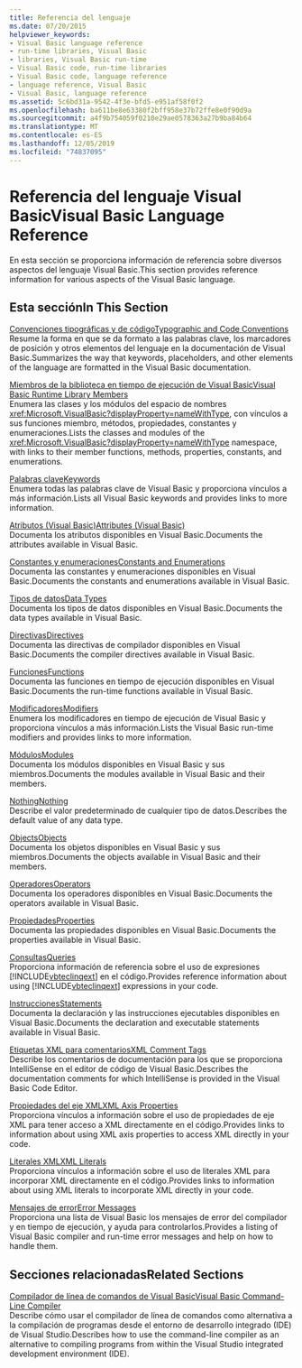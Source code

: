 ```yaml
---
title: Referencia del lenguaje
ms.date: 07/20/2015
helpviewer_keywords:
- Visual Basic language reference
- run-time libraries, Visual Basic
- libraries, Visual Basic run-time
- Visual Basic code, run-time libraries
- Visual Basic code, language reference
- language reference, Visual Basic
- Visual Basic, language reference
ms.assetid: 5c6bd31a-9542-4f3e-bfd5-e951af58f0f2
ms.openlocfilehash: ba611be8e63380f2bff958e37b72ffe8e0f90d9a
ms.sourcegitcommit: a4f9b754059f0210e29ae0578363a27b9ba84b64
ms.translationtype: MT
ms.contentlocale: es-ES
ms.lasthandoff: 12/05/2019
ms.locfileid: "74837095"
---
```

# <a name="visual-basic-language-reference"></a><span data-ttu-id="b7209-102">Referencia del lenguaje Visual Basic</span><span class="sxs-lookup"><span data-stu-id="b7209-102">Visual Basic Language Reference</span></span>

<span data-ttu-id="b7209-103">En esta sección se proporciona información de referencia sobre diversos aspectos del lenguaje Visual Basic.</span><span class="sxs-lookup"><span data-stu-id="b7209-103">This section provides reference information for various aspects of the Visual Basic language.</span></span>  
  
## <a name="in-this-section"></a><span data-ttu-id="b7209-104">Esta sección</span><span class="sxs-lookup"><span data-stu-id="b7209-104">In This Section</span></span>  

 [<span data-ttu-id="b7209-105">Convenciones tipográficas y de código</span><span class="sxs-lookup"><span data-stu-id="b7209-105">Typographic and Code Conventions</span></span>](../../visual-basic/language-reference/typographic-and-code-conventions.md)  
 <span data-ttu-id="b7209-106">Resume la forma en que se da formato a las palabras clave, los marcadores de posición y otros elementos del lenguaje en la documentación de Visual Basic.</span><span class="sxs-lookup"><span data-stu-id="b7209-106">Summarizes the way that keywords, placeholders, and other elements of the language are formatted in the Visual Basic documentation.</span></span>  
  
 [<span data-ttu-id="b7209-107">Miembros de la biblioteca en tiempo de ejecución de Visual Basic</span><span class="sxs-lookup"><span data-stu-id="b7209-107">Visual Basic Runtime Library Members</span></span>](../../visual-basic/language-reference/runtime-library-members.md)  
 <span data-ttu-id="b7209-108">Enumera las clases y los módulos del espacio de nombres <xref:Microsoft.VisualBasic?displayProperty=nameWithType>, con vínculos a sus funciones miembro, métodos, propiedades, constantes y enumeraciones.</span><span class="sxs-lookup"><span data-stu-id="b7209-108">Lists the classes and modules of the <xref:Microsoft.VisualBasic?displayProperty=nameWithType> namespace, with links to their member functions, methods, properties, constants, and enumerations.</span></span>  
  
 [<span data-ttu-id="b7209-109">Palabras clave</span><span class="sxs-lookup"><span data-stu-id="b7209-109">Keywords</span></span>](../../visual-basic/language-reference/keywords/index.md)  
 <span data-ttu-id="b7209-110">Enumera todas las palabras clave de Visual Basic y proporciona vínculos a más información.</span><span class="sxs-lookup"><span data-stu-id="b7209-110">Lists all Visual Basic keywords and provides links to more information.</span></span>  
  
 [<span data-ttu-id="b7209-111">Atributos (Visual Basic)</span><span class="sxs-lookup"><span data-stu-id="b7209-111">Attributes (Visual Basic)</span></span>](../../visual-basic/language-reference/attributes.md)  
 <span data-ttu-id="b7209-112">Documenta los atributos disponibles en Visual Basic.</span><span class="sxs-lookup"><span data-stu-id="b7209-112">Documents the attributes available in Visual Basic.</span></span>  
  
 [<span data-ttu-id="b7209-113">Constantes y enumeraciones</span><span class="sxs-lookup"><span data-stu-id="b7209-113">Constants and Enumerations</span></span>](../../visual-basic/language-reference/constants-and-enumerations.md)  
 <span data-ttu-id="b7209-114">Documenta las constantes y enumeraciones disponibles en Visual Basic.</span><span class="sxs-lookup"><span data-stu-id="b7209-114">Documents the constants and enumerations available in Visual Basic.</span></span>  
  
 [<span data-ttu-id="b7209-115">Tipos de datos</span><span class="sxs-lookup"><span data-stu-id="b7209-115">Data Types</span></span>](../../visual-basic/language-reference/data-types/index.md)  
 <span data-ttu-id="b7209-116">Documenta los tipos de datos disponibles en Visual Basic.</span><span class="sxs-lookup"><span data-stu-id="b7209-116">Documents the data types available in Visual Basic.</span></span>  
  
 [<span data-ttu-id="b7209-117">Directivas</span><span class="sxs-lookup"><span data-stu-id="b7209-117">Directives</span></span>](../../visual-basic/language-reference/directives/index.md)  
 <span data-ttu-id="b7209-118">Documenta las directivas de compilador disponibles en Visual Basic.</span><span class="sxs-lookup"><span data-stu-id="b7209-118">Documents the compiler directives available in Visual Basic.</span></span>  
  
 [<span data-ttu-id="b7209-119">Funciones</span><span class="sxs-lookup"><span data-stu-id="b7209-119">Functions</span></span>](../../visual-basic/language-reference/functions/index.md)  
 <span data-ttu-id="b7209-120">Documenta las funciones en tiempo de ejecución disponibles en Visual Basic.</span><span class="sxs-lookup"><span data-stu-id="b7209-120">Documents the run-time functions available in Visual Basic.</span></span>  
  
 [<span data-ttu-id="b7209-121">Modificadores</span><span class="sxs-lookup"><span data-stu-id="b7209-121">Modifiers</span></span>](../../visual-basic/language-reference/modifiers/index.md)  
 <span data-ttu-id="b7209-122">Enumera los modificadores en tiempo de ejecución de Visual Basic y proporciona vínculos a más información.</span><span class="sxs-lookup"><span data-stu-id="b7209-122">Lists the Visual Basic run-time modifiers and provides links to more information.</span></span>  
  
 [<span data-ttu-id="b7209-123">Módulos</span><span class="sxs-lookup"><span data-stu-id="b7209-123">Modules</span></span>](../../visual-basic/language-reference/modules.md)  
 <span data-ttu-id="b7209-124">Documenta los módulos disponibles en Visual Basic y sus miembros.</span><span class="sxs-lookup"><span data-stu-id="b7209-124">Documents the modules available in Visual Basic and their members.</span></span>  
  
 [<span data-ttu-id="b7209-125">Nothing</span><span class="sxs-lookup"><span data-stu-id="b7209-125">Nothing</span></span>](../../visual-basic/language-reference/nothing.md)  
 <span data-ttu-id="b7209-126">Describe el valor predeterminado de cualquier tipo de datos.</span><span class="sxs-lookup"><span data-stu-id="b7209-126">Describes the default value of any data type.</span></span>  
  
 [<span data-ttu-id="b7209-127">Objects</span><span class="sxs-lookup"><span data-stu-id="b7209-127">Objects</span></span>](../../visual-basic/language-reference/objects/index.md)  
 <span data-ttu-id="b7209-128">Documenta los objetos disponibles en Visual Basic y sus miembros.</span><span class="sxs-lookup"><span data-stu-id="b7209-128">Documents the objects available in Visual Basic and their members.</span></span>  
  
 [<span data-ttu-id="b7209-129">Operadores</span><span class="sxs-lookup"><span data-stu-id="b7209-129">Operators</span></span>](../../visual-basic/language-reference/operators/index.md)  
 <span data-ttu-id="b7209-130">Documenta los operadores disponibles en Visual Basic.</span><span class="sxs-lookup"><span data-stu-id="b7209-130">Documents the operators available in Visual Basic.</span></span>  
  
 [<span data-ttu-id="b7209-131">Propiedades</span><span class="sxs-lookup"><span data-stu-id="b7209-131">Properties</span></span>](../../visual-basic/language-reference/properties.md)  
 <span data-ttu-id="b7209-132">Documenta las propiedades disponibles en Visual Basic.</span><span class="sxs-lookup"><span data-stu-id="b7209-132">Documents the properties available in Visual Basic.</span></span>  
  
 [<span data-ttu-id="b7209-133">Consultas</span><span class="sxs-lookup"><span data-stu-id="b7209-133">Queries</span></span>](../../visual-basic/language-reference/queries/index.md)  
 <span data-ttu-id="b7209-134">Proporciona información de referencia sobre el uso de expresiones [!INCLUDE[vbteclinqext](~/includes/vbteclinqext-md.md)] en el código.</span><span class="sxs-lookup"><span data-stu-id="b7209-134">Provides reference information about using [!INCLUDE[vbteclinqext](~/includes/vbteclinqext-md.md)] expressions in your code.</span></span>  
  
 [<span data-ttu-id="b7209-135">Instrucciones</span><span class="sxs-lookup"><span data-stu-id="b7209-135">Statements</span></span>](../../visual-basic/language-reference/statements/index.md)  
 <span data-ttu-id="b7209-136">Documenta la declaración y las instrucciones ejecutables disponibles en Visual Basic.</span><span class="sxs-lookup"><span data-stu-id="b7209-136">Documents the declaration and executable statements available in Visual Basic.</span></span>  
  
 [<span data-ttu-id="b7209-137">Etiquetas XML para comentarios</span><span class="sxs-lookup"><span data-stu-id="b7209-137">XML Comment Tags</span></span>](../../visual-basic/language-reference/xmldoc/index.md)  
 <span data-ttu-id="b7209-138">Describe los comentarios de documentación para los que se proporciona IntelliSense en el editor de código de Visual Basic.</span><span class="sxs-lookup"><span data-stu-id="b7209-138">Describes the documentation comments for which IntelliSense is provided in the Visual Basic Code Editor.</span></span>  
  
 [<span data-ttu-id="b7209-139">Propiedades del eje XML</span><span class="sxs-lookup"><span data-stu-id="b7209-139">XML Axis Properties</span></span>](../../visual-basic/language-reference/xml-axis/index.md)  
 <span data-ttu-id="b7209-140">Proporciona vínculos a información sobre el uso de propiedades de eje XML para tener acceso a XML directamente en el código.</span><span class="sxs-lookup"><span data-stu-id="b7209-140">Provides links to information about using XML axis properties to access XML directly in your code.</span></span>  
  
 [<span data-ttu-id="b7209-141">Literales XML</span><span class="sxs-lookup"><span data-stu-id="b7209-141">XML Literals</span></span>](../../visual-basic/language-reference/xml-literals/index.md)  
 <span data-ttu-id="b7209-142">Proporciona vínculos a información sobre el uso de literales XML para incorporar XML directamente en el código.</span><span class="sxs-lookup"><span data-stu-id="b7209-142">Provides links to information about using XML literals to incorporate XML directly in your code.</span></span>  
  
 [<span data-ttu-id="b7209-143">Mensajes de error</span><span class="sxs-lookup"><span data-stu-id="b7209-143">Error Messages</span></span>](../../visual-basic/language-reference/error-messages/index.md)  
 <span data-ttu-id="b7209-144">Proporciona una lista de Visual Basic los mensajes de error del compilador y en tiempo de ejecución, y ayuda para controlarlos.</span><span class="sxs-lookup"><span data-stu-id="b7209-144">Provides a listing of Visual Basic compiler and run-time error messages and help on how to handle them.</span></span>  
  
## <a name="related-sections"></a><span data-ttu-id="b7209-145">Secciones relacionadas</span><span class="sxs-lookup"><span data-stu-id="b7209-145">Related Sections</span></span>  

 [<span data-ttu-id="b7209-146">Compilador de línea de comandos de Visual Basic</span><span class="sxs-lookup"><span data-stu-id="b7209-146">Visual Basic Command-Line Compiler</span></span>](../../visual-basic/reference/command-line-compiler/index.md)  
 <span data-ttu-id="b7209-147">Describe cómo usar el compilador de línea de comandos como alternativa a la compilación de programas desde el entorno de desarrollo integrado (IDE) de Visual Studio.</span><span class="sxs-lookup"><span data-stu-id="b7209-147">Describes how to use the command-line compiler as an alternative to compiling programs from within the Visual Studio integrated development environment (IDE).</span></span>
